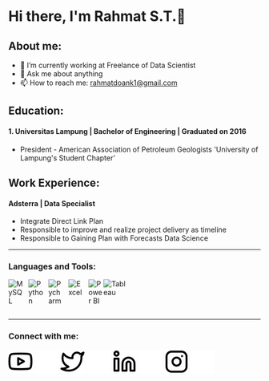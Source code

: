 # Hi there, I'm Rahmat S.T.👋
## About me:
- 🔭 I’m currently working at Freelance of Data Scientist
- 💬 Ask me about anything
- 📫 How to reach me: rahmatdoank1@gmail.com

## Education:

#### 1. Universitas Lampung | Bachelor of Engineering | Graduated on 2016
   - President - American Association of Petroleum Geologists 'University of Lampung's Student Chapter'

## Work Experience:
#### Adsterra | Data Specialist
   - Integrate Direct Link Plan
   - Responsible to improve and realize project delivery as timeline
   - Responsible to Gaining Plan with Forecasts Data Science
---

### Languages and Tools:

[<img align="left" alt="MySQL" width="30px" src="https://cdn.jsdelivr.net/gh/devicons/devicon/icons/mysql/mysql-original.svg" style="padding-right:10px;" />][webdev]
[<img align="left" alt="Python" width="30px" src="https://upload.wikimedia.org/wikipedia/commons/thumb/c/c3/Python-logo-notext.svg/110px-Python-logo-notext.svg.png?20100317150552" style="padding-right:10px;" />][webdev]&nbsp;&nbsp;
[<img align="left" alt="Pycharm" width="30px" src="https://upload.wikimedia.org/wikipedia/commons/thumb/1/1d/PyCharm_Icon.svg/220px-PyCharm_Icon.svg.png" style="padding-right:10px;" />][webdev]
[<img align="left" alt="Excel" width="30px" src="https://is2-ssl.mzstatic.com/image/thumb/Purple126/v4/a8/fd/5a/a8fd5a84-c6f1-355f-3b9f-6e86598efaa3/XCEL.png/1200x630bb.png" style="padding-right:10px;" />][webdev]&nbsp;&nbsp;
[<img align="left" alt="Power BI" width="30px" src="https://powerbi.microsoft.com/pictures/application-logos/svg/powerbi.svg" style="padding-right:0px;" />][webdev]
[<img align="left" alt="Tableau" width="50px" src="https://logos-world.net/wp-content/uploads/2021/10/Tableau-Symbol.png" style="padding-right:10px;" />][webdev]

<br />
<br />

---
### Connect with me:

[![website](./img/youtube-light.svg)][webdev]
[![website](./img/youtube-dark.svg)][webdev]
[![website](./img/twitter-light.svg)][webdev]
[![website](./img/twitter-dark.svg)][webdev]
[![website](./img/linkedin-light.svg)][webdev]
[![website](./img/linkedin-dark.svg)][webdev]
[![website](./img/instagram-light.svg)][webdev]
[![website](./img/instagram-dark.svg)][webdev]



[webdev]: https://github.com/rahmatdoank1
